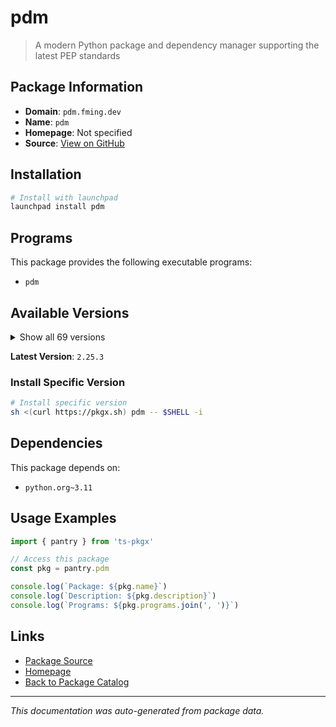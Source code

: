 # pdm

> A modern Python package and dependency manager supporting the latest PEP standards

## Package Information

- **Domain**: `pdm.fming.dev`
- **Name**: `pdm`
- **Homepage**: Not specified
- **Source**: [View on GitHub](https://github.com/pkgxdev/pantry/tree/main/projects/pdm.fming.dev/package.yml)

## Installation

```bash
# Install with launchpad
launchpad install pdm
```

## Programs

This package provides the following executable programs:

- `pdm`

## Available Versions

<details>
<summary>Show all 69 versions</summary>

- `2.25.3`, `2.25.2`, `2.25.1`, `2.25.0`, `2.24.2`
- `2.24.1`, `2.24.0`, `2.23.1`, `2.23.0`, `2.22.4`
- `2.22.3`, `2.22.2`, `2.22.1`, `2.22.0`, `2.21.0`
- `2.20.1`, `2.20.0`, `2.19.3`, `2.19.2`, `2.19.1`
- `2.19.0`, `2.18.2`, `2.18.1`, `2.18.0`, `2.17.3`
- `2.17.2`, `2.17.1`, `2.17.0`, `2.16.1`, `2.16.0`
- `2.15.4`, `2.15.3`, `2.15.2`, `2.15.1`, `2.15.0`
- `2.14.0`, `2.13.3`, `2.13.2`, `2.13.1`, `2.13.0`
- `2.12.4`, `2.12.3`, `2.12.2`, `2.12.1`, `2.12.0`
- `2.11.2`, `2.11.1`, `2.11.0`, `2.10.4`, `2.10.3`
- `2.10.2`, `2.10.1`, `2.10.0`, `2.9.3`, `2.9.2`
- `2.9.1`, `2.9.0`, `2.8.2`, `2.8.1`, `2.8.0`
- `2.7.4`, `2.7.3`, `2.7.2`, `2.7.1`, `2.7.0`
- `2.6.1`, `2.6.0`, `2.5.6`, `2.5.3`

</details>

**Latest Version**: `2.25.3`

### Install Specific Version

```bash
# Install specific version
sh <(curl https://pkgx.sh) pdm -- $SHELL -i
```

## Dependencies

This package depends on:

- `python.org~3.11`

## Usage Examples

```typescript
import { pantry } from 'ts-pkgx'

// Access this package
const pkg = pantry.pdm

console.log(`Package: ${pkg.name}`)
console.log(`Description: ${pkg.description}`)
console.log(`Programs: ${pkg.programs.join(', ')}`)
```

## Links

- [Package Source](https://github.com/pkgxdev/pantry/tree/main/projects/pdm.fming.dev/package.yml)
- [Homepage](#)
- [Back to Package Catalog](../package-catalog.md)

---

*This documentation was auto-generated from package data.*
